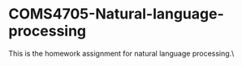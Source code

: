 # COMS4705-Natural-language-processing
This is the homework assignment for natural language processing.\
